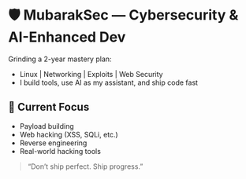 # 🛡️ MubarakSec — Cybersecurity & AI-Enhanced Dev

Grinding a 2-year mastery plan:
- Linux | Networking | Exploits | Web Security
- I build tools, use AI as my assistant, and ship code fast

## 🧠 Current Focus
- Payload building
- Web hacking (XSS, SQLi, etc.)
- Reverse engineering
- Real-world hacking tools

> “Don’t ship perfect. Ship progress.”
